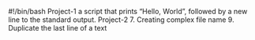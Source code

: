 #!/bin/bash
Project-1 a script that prints “Hello, World”, followed by a new line to the standard output.
Project-2
7. Creating complex file name
9. Duplicate the last line of a text
